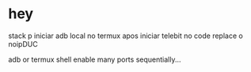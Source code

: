 # hey

stack p iniciar adb local no termux apos iniciar
telebit no code replace o noipDUC

adb or termux shell enable many ports sequentially...